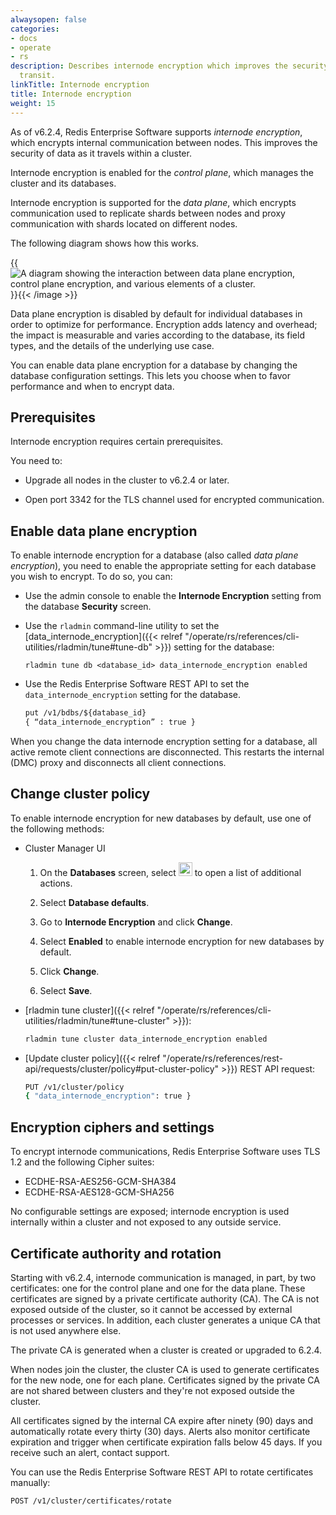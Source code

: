 ```yaml
---
alwaysopen: false
categories:
- docs
- operate
- rs
description: Describes internode encryption which improves the security of data in
  transit.
linkTitle: Internode encryption
title: Internode encryption
weight: 15
---
```

As of v6.2.4, Redis Enterprise Software supports _internode encryption_, which encrypts internal communication between nodes. This improves the security of data as it travels within a cluster.

Internode encryption is enabled for the _control plane_, which manages the cluster and its databases.

Internode encryption is supported for the _data plane_, which encrypts communication used to replicate shards between nodes and proxy communication with shards located on different nodes.

The following diagram shows how this works.

{{<image filename="images/rs/internode-encryption.png" alt="A diagram showing the interaction between data plane encryption, control plane encryption, and various elements of a cluster." >}}{{< /image >}}

Data plane encryption is disabled by default for individual databases in order to optimize for performance.  Encryption adds latency and overhead; the impact is measurable and varies according to the database, its field types, and the details of the underlying use case. 

You can enable data plane encryption for a database by changing the database configuration settings.  This lets you choose when to favor performance and when to encrypt data.

## Prerequisites

Internode encryption requires certain prerequisites.  

You need to:

- Upgrade all nodes in the cluster to v6.2.4 or later.

- Open port 3342 for the TLS channel used for encrypted communication.


## Enable data plane encryption

To enable internode encryption for a database (also called _data plane encryption_), you need to enable the appropriate setting for each database you wish to encrypt.  To do so, you can:

- Use the admin console to enable the **Internode Encryption** setting from the database **Security** screen.

-  Use the `rladmin` command-line utility to set the [data_internode_encryption]({{< relref "/operate/rs/references/cli-utilities/rladmin/tune#tune-db" >}}) setting for the database:

    ``` shell
    rladmin tune db <database_id> data_internode_encryption enabled
    ``` 

- Use the Redis Enterprise Software REST API to set the `data_internode_encryption` setting for the database.

    ``` rest
    put /v1/bdbs/${database_id}
    { “data_internode_encryption” : true }
    ```

When you change the data internode encryption setting for a database, all active remote client connections are disconnected.  This restarts the internal (DMC) proxy and disconnects all client connections.

## Change cluster policy

To enable internode encryption for new databases by default, use one of the following methods:

- Cluster Manager UI

    1. On the **Databases** screen, select <img src="/images/rs/buttons/button-toggle-actions-vertical.png#no-click" alt="Toggle actions button" width="22px"> to open a list of additional actions.

    1. Select **Database defaults**.

    1. Go to **Internode Encryption** and click **Change**.

    1. Select **Enabled** to enable internode encryption for new databases by default.

    1. Click **Change**.

    1. Select **Save**.

- [rladmin tune cluster]({{< relref "/operate/rs/references/cli-utilities/rladmin/tune#tune-cluster" >}}): 
    
    ```sh
    rladmin tune cluster data_internode_encryption enabled
    ```

- [Update cluster policy]({{< relref "/operate/rs/references/rest-api/requests/cluster/policy#put-cluster-policy" >}}) REST API request:

    ```sh
    PUT /v1/cluster/policy 
    { "data_internode_encryption": true }
    ```

## Encryption ciphers and settings

To encrypt internode communications, Redis Enterprise Software uses TLS 1.2 and the following Cipher suites:

- ECDHE-RSA-AES256-GCM-SHA384
- ECDHE-RSA-AES128-GCM-SHA256

No configurable settings are exposed; internode encryption is used internally within a cluster and not exposed to any outside service.

## Certificate authority and rotation

Starting with v6.2.4, internode communication is managed, in part, by two certificates: one for the control plane and one for the data plane.  These certificates are signed by a private certificate authority (CA).  The CA is not exposed outside of the cluster, so it cannot be accessed by external processes or services.  In addition, each cluster generates a unique CA that is not used anywhere else.

The private CA is generated when a cluster is created or upgraded to 6.2.4.  

When nodes join the cluster, the cluster CA is used to generate certificates for the new node, one for each plane.  Certificates signed by the private CA are not shared between clusters and they're not exposed outside the cluster.

All certificates signed by the internal CA expire after ninety (90) days and automatically rotate every thirty (30) days.  Alerts also monitor certificate expiration and trigger when certificate expiration falls below 45 days.  If you receive such an alert, contact support.

You can use the Redis Enterprise Software REST API to rotate certificates manually:

``` rest
POST /v1/cluster/certificates/rotate
```
